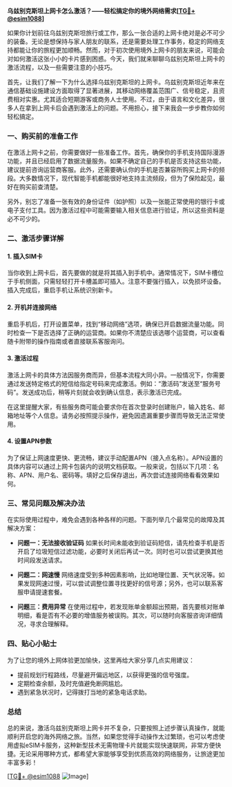 **乌兹别克斯坦上网卡怎么激活？——轻松搞定你的境外网络需求[[TG💪+ @esim1088](https://t.me/s/esim1088)]**

如果你计划前往乌兹别克斯坦旅行或工作，那么一张合适的上网卡绝对是必不可少的装备。无论是想保持与家人朋友的联系，还是需要处理工作事务，稳定的网络支持都能让你的旅程更加顺畅。然而，对于初次使用境外上网卡的朋友来说，可能会对如何激活这张小小的卡片感到困惑。今天，我们就来聊聊乌兹别克斯坦上网卡的激活流程，以及一些需要注意的小技巧。

首先，让我们了解一下为什么选择乌兹别克斯坦的上网卡。乌兹别克斯坦近年来在通信基础设施建设方面取得了显著进展，其移动网络覆盖范围广、信号稳定，且资费相对实惠。尤其适合短期游客或商务人士使用。不过，由于语言和文化差异，很多人在拿到上网卡后会遇到激活上的问题。不用担心，接下来我会一步步教你如何轻松搞定。

### 一、购买前的准备工作

在激活上网卡之前，你需要做好一些准备工作。首先，确保你的手机支持国际漫游功能，并且已经启用了数据流量服务。如果不确定自己的手机是否支持这些功能，建议提前咨询运营商客服。此外，还需要确认你的手机是否兼容所购买上网卡的频段。大多数情况下，现代智能手机都能很好地支持主流频段，但为了保险起见，最好在购买前查清楚。

另外，别忘了准备一张有效的身份证件（如护照）以及一张能正常使用的银行卡或电子支付工具。因为激活过程中可能需要输入相关信息进行验证，所以这些资料是必不可少的。

### 二、激活步骤详解

#### 1. 插入SIM卡
当你收到上网卡后，首先要做的就是将其插入到手机中。通常情况下，SIM卡槽位于手机侧面，只需轻轻打开卡槽盖即可插入。注意不要强行插入，以免损坏设备。插入完成后，重启手机让系统识别新卡。

#### 2. 开机并连接网络
重启手机后，打开设置菜单，找到“移动网络”选项，确保已开启数据流量功能。同时检查一下是否选择了正确的运营商。如果你不清楚应该选哪个运营商，可以查看随卡附带的操作指南或者直接联系客服询问。

#### 3. 激活过程
激活上网卡的具体方法因服务商而异，但基本流程大同小异。一般情况下，你需要通过发送特定格式的短信给指定号码来完成激活。例如：“激活码”发送至“服务号码”。发送成功后，稍等片刻就会收到确认信息，表示激活已完成。

在这里提醒大家，有些服务商可能会要求你在首次登录时创建账户，输入姓名、邮箱地址等个人信息。请务必按照提示操作，避免因遗漏重要步骤而导致无法正常使用。

#### 4. 设置APN参数
为了保证上网速度更快、更流畅，建议手动配置APN（接入点名称）。APN设置的具体内容可以通过上网卡包装内的说明文档获取。一般来说，包括以下几项：名称、APN、用户名、密码等。填好之后保存退出，再次尝试连接网络看看效果如何。

### 三、常见问题及解决办法

在实际使用过程中，难免会遇到各种各样的问题。下面列举几个最常见的故障及其解决方案：

- **问题一：无法接收验证码**
  如果长时间未能收到验证码短信，请先检查手机是否开启了垃圾短信过滤功能，必要时关闭后再试一次。同时也可以尝试更换其他时间段发送请求。

- **问题二：网速慢**
  网络速度受到多种因素影响，比如地理位置、天气状况等。如果发现网速过慢，可以尝试调整位置寻找更好的信号源；另外，也可以联系客服申请提速套餐。

- **问题三：费用异常**
  在使用过程中，若发现账单金额超出预期，首先要核对账单明细，看是否有不必要的增值服务被误购。其次，可以随时向客服咨询详细情况，寻求合理解释。

### 四、贴心小贴士

为了让您的境外上网体验更加愉快，这里再给大家分享几点实用建议：

- 提前规划行程路线，尽量避开偏远地区，以获得更强的信号强度。
- 定期检查余额，及时充值避免断网尴尬。
- 遇到紧急状况时，记得拨打当地的紧急电话求助。

### 总结

总的来说，激活乌兹别克斯坦上网卡并不复杂，只要按照上述步骤认真操作，就能顺利开启您的海外网络之旅。当然，如果您觉得手动操作太过繁琐，也可以考虑使用虚拟eSIM卡服务，这种新型技术无需物理卡片就能实现快速联网，非常方便快捷。无论采用哪种方式，都希望大家能够享受到优质高效的网络服务，让旅途更加丰富多彩！

[[TG💪+ @esim1088](https://t.me/s/esim1088) ![Image](https://i.postimg.cc/4NQfJmqS/Snipaste-2025-05-13-00-14-12.png)]
